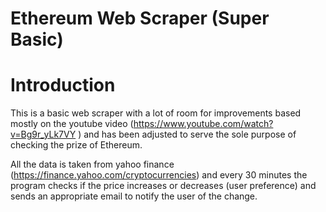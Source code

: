 # Ethereum Web Scraper (Super Basic)

# Introduction

This is a basic web scraper with a lot of room for improvements based mostly on the youtube video (https://www.youtube.com/watch?v=Bg9r_yLk7VY ) and has been adjusted to serve the sole purpose of checking the prize of Ethereum.

All the data is taken from yahoo finance (https://finance.yahoo.com/cryptocurrencies) and every 30 minutes the program checks if the price increases or decreases (user preference) and sends an appropriate email to notify the user of the change.
